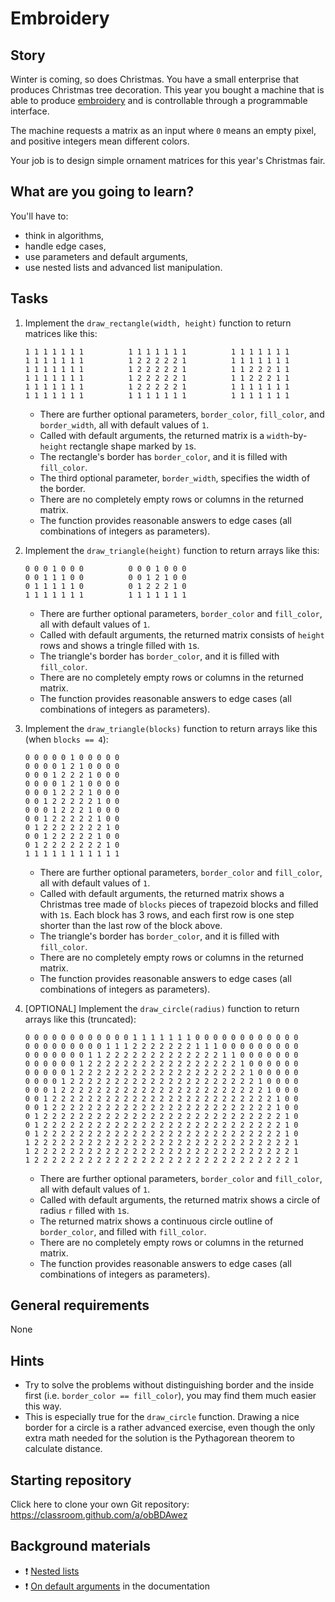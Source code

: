 # Embroidery

## Story

Winter is coming, so does Christmas. You have a small enterprise
that produces Christmas tree decoration. This year you bought
a machine that is able to produce [embroidery](https://www.embroiderypanda.com/image/cache/data/A-A9933/Ornate-Christmas-Tree-Filled-Machine-Embroidery-Design-Digitized-Pattern-700x700.jpg)
and is controllable through a programmable interface.

The machine requests a matrix as an input where `0`
means an empty pixel, and positive integers mean different
colors.

Your job is to design simple ornament matrices for
this year's Christmas fair.

## What are you going to learn?

You'll have to:
 - think in algorithms,
 - handle edge cases,
 - use parameters and default arguments,
 - use nested lists and advanced list manipulation.

## Tasks


1. Implement the `draw_rectangle(width, height)` function to return matrices like this:
    ```
    1 1 1 1 1 1 1          1 1 1 1 1 1 1          1 1 1 1 1 1 1
    1 1 1 1 1 1 1          1 2 2 2 2 2 1          1 1 1 1 1 1 1
    1 1 1 1 1 1 1          1 2 2 2 2 2 1          1 1 2 2 2 1 1
    1 1 1 1 1 1 1          1 2 2 2 2 2 1          1 1 2 2 2 1 1
    1 1 1 1 1 1 1          1 2 2 2 2 2 1          1 1 1 1 1 1 1
    1 1 1 1 1 1 1          1 1 1 1 1 1 1          1 1 1 1 1 1 1
    ```

    - There are further optional parameters, `border_color`, `fill_color`, and `border_width`, all with default values of `1`.
    - Called with default arguments, the returned matrix is a `width`-by-`height` rectangle shape marked by `1`s.
    - The rectangle's border has `border_color`, and it is filled with `fill_color`.
    - The third optional parameter, `border_width`, specifies the width of the border.
    - There are no completely empty rows or columns in the returned matrix.
    - The function provides reasonable answers to edge cases (all combinations of integers as parameters).

2. Implement the `draw_triangle(height)` function to return arrays like this:
    ```
    0 0 0 1 0 0 0          0 0 0 1 0 0 0
    0 0 1 1 1 0 0          0 0 1 2 1 0 0
    0 1 1 1 1 1 0          0 1 2 2 2 1 0
    1 1 1 1 1 1 1          1 1 1 1 1 1 1
    ```

    - There are further optional parameters, `border_color` and `fill_color`, all with default values of `1`.
    - Called with default arguments, the returned matrix consists of `height` rows and shows a tringle filled with `1`s.
    - The triangle's border has `border_color`, and it is filled with `fill_color`.
    - There are no completely empty rows or columns in the returned matrix.
    - The function provides reasonable answers to edge cases (all combinations of integers as parameters).

3. Implement the `draw_triangle(blocks)` function to return arrays like this (when `blocks == 4`):
    ```
    0 0 0 0 0 1 0 0 0 0 0
    0 0 0 0 1 2 1 0 0 0 0
    0 0 0 1 2 2 2 1 0 0 0
    0 0 0 0 1 2 1 0 0 0 0
    0 0 0 1 2 2 2 1 0 0 0
    0 0 1 2 2 2 2 2 1 0 0
    0 0 0 1 2 2 2 1 0 0 0
    0 0 1 2 2 2 2 2 1 0 0
    0 1 2 2 2 2 2 2 2 1 0
    0 0 1 2 2 2 2 2 1 0 0
    0 1 2 2 2 2 2 2 2 1 0
    1 1 1 1 1 1 1 1 1 1 1
    ```

    - There are further optional parameters, `border_color` and `fill_color`, all with default values of `1`.
    - Called with default arguments, the returned matrix shows a Christmas tree made of `blocks` pieces of trapezoid blocks and filled with `1`s. Each block has 3 rows, and each first row is one step shorter than the last row of the block above.
    - The triangle's border has `border_color`, and it is filled with `fill_color`.
    - There are no completely empty rows or columns in the returned matrix.
    - The function provides reasonable answers to edge cases (all combinations of integers as parameters).

4. [OPTIONAL] Implement the `draw_circle(radius)` function to return arrays like this (truncated):
    ```
    0 0 0 0 0 0 0 0 0 0 0 0 1 1 1 1 1 1 1 0 0 0 0 0 0 0 0 0 0 0 0
    0 0 0 0 0 0 0 0 0 1 1 1 2 2 2 2 2 2 2 1 1 1 0 0 0 0 0 0 0 0 0
    0 0 0 0 0 0 0 1 1 2 2 2 2 2 2 2 2 2 2 2 2 2 1 1 0 0 0 0 0 0 0
    0 0 0 0 0 0 1 2 2 2 2 2 2 2 2 2 2 2 2 2 2 2 2 2 1 0 0 0 0 0 0
    0 0 0 0 0 1 2 2 2 2 2 2 2 2 2 2 2 2 2 2 2 2 2 2 2 1 0 0 0 0 0
    0 0 0 0 1 2 2 2 2 2 2 2 2 2 2 2 2 2 2 2 2 2 2 2 2 2 1 0 0 0 0
    0 0 0 1 2 2 2 2 2 2 2 2 2 2 2 2 2 2 2 2 2 2 2 2 2 2 2 1 0 0 0
    0 0 1 2 2 2 2 2 2 2 2 2 2 2 2 2 2 2 2 2 2 2 2 2 2 2 2 2 1 0 0
    0 0 1 2 2 2 2 2 2 2 2 2 2 2 2 2 2 2 2 2 2 2 2 2 2 2 2 2 1 0 0
    0 1 2 2 2 2 2 2 2 2 2 2 2 2 2 2 2 2 2 2 2 2 2 2 2 2 2 2 2 1 0
    0 1 2 2 2 2 2 2 2 2 2 2 2 2 2 2 2 2 2 2 2 2 2 2 2 2 2 2 2 1 0
    0 1 2 2 2 2 2 2 2 2 2 2 2 2 2 2 2 2 2 2 2 2 2 2 2 2 2 2 2 1 0
    1 2 2 2 2 2 2 2 2 2 2 2 2 2 2 2 2 2 2 2 2 2 2 2 2 2 2 2 2 2 1
    1 2 2 2 2 2 2 2 2 2 2 2 2 2 2 2 2 2 2 2 2 2 2 2 2 2 2 2 2 2 1
    1 2 2 2 2 2 2 2 2 2 2 2 2 2 2 2 2 2 2 2 2 2 2 2 2 2 2 2 2 2 1
    ```

    - There are further optional parameters, `border_color` and `fill_color`, all with default values of `1`.
    - Called with default arguments, the returned matrix shows a circle of radius `r` filled with `1`s.
    - The returned matrix shows a continuous circle outline of `border_color`, and filled with `fill_color`.
    - There are no completely empty rows or columns in the returned matrix.
    - The function provides reasonable answers to edge cases (all combinations of integers as parameters).


## General requirements


None

## Hints

- Try to solve the problems without distinguishing border and the inside first
  (i.e. `border_color == fill_color`), you may find them much easier this way.
- This is especially true for the `draw_circle` function.
  Drawing a nice border for a circle is a rather advanced exercise,
  even though the only extra math needed for the solution
  is the Pythagorean theorem to calculate distance.

## Starting repository

Click here to clone your own Git repository:
https://classroom.github.com/a/obBDAwez

## Background materials

- :exclamation: [Nested lists](https://learn.code.cool/codecool-graph/#/../pages/notebooks/nested-lists.html)
- :exclamation: [On default arguments](https://docs.python.org/3/tutorial/controlflow.html#more-on-defining-functions) in the documentation
